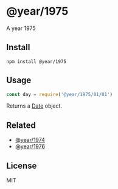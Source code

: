 # @year/1975

A year 1975

## Install

~~~
npm install @year/1975
~~~

## Usage

~~~js
const day = require('@year/1975/01/01')
~~~

Returns a [Date](https://developer.mozilla.org/en-US/docs/Web/JavaScript/Reference/Global_Objects/Date) object.

## Related

* [@year/1974](https://github.com/antonmedv/year/tree/master/packages/1974)
* [@year/1976](https://github.com/antonmedv/year/tree/master/packages/1976)

## License

MIT
